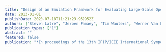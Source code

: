 ```yaml
---
title: "Design of an Emulation Framework for Evaluating Large-Scale Open Content Aware Networks"
date: 2013-01-01
publishDate: 2020-07-18T11:21:23.952952Z
authors: ["Steven Latré", "Jeroen Famaey", "Tim Wauters", "Werner Van Leekwijck", "Filip De Turck"]
publication_types: ["1"]
abstract: ""
featured: false
publication: "*In proceedings of the 13th IFIP/IEEE International Symposium on Integrated Network Management (IM)*"
---
```


